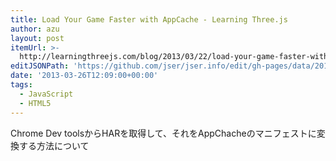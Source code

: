 ```yaml
---
title: Load Your Game Faster with AppCache - Learning Three.js
author: azu
layout: post
itemUrl: >-
  http://learningthreejs.com/blog/2013/03/22/load-your-game-faster-with-appcache/
editJSONPath: 'https://github.com/jser/jser.info/edit/gh-pages/data/2013/03/index.json'
date: '2013-03-26T12:09:00+00:00'
tags:
  - JavaScript
  - HTML5
---
```

Chrome Dev toolsからHARを取得して、それをAppChacheのマニフェストに変換する方法について

